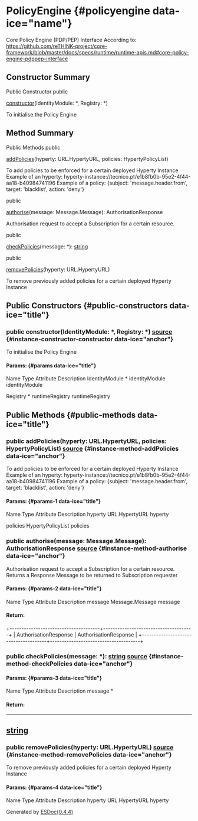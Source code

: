 </div>

<div class="self-detail detail">

PolicyEngine {#policyengine data-ice="name"}
============

<div class="description" data-ice="description">

Core Policy Engine (PDP/PEP) Interface According to:
<https://github.com/reTHINK-project/core-framework/blob/master/docs/specs/runtime/runtime-apis.md#core-policy-engine-pdppep-interface>

</div>

</div>

<div data-ice="constructorSummary">

Constructor Summary
-------------------

Public Constructor
<span class="access" data-ice="access">public</span> <span
class="override" data-ice="override"></span>
<div>

<span
data-ice="name"><span>[constructor](../../../class/src/policy/PolicyEngine.js~PolicyEngine.html#instance-constructor-constructor)</span></span><span
data-ice="signature">(IdentityModule: <span>\*</span>, Registry:
<span>\*</span>)</span>

</div>

<div>

<div data-ice="description">

To initialise the Policy Engine

</div>

</div>

</div>

<div data-ice="methodSummary">

Method Summary
--------------

Public Methods
<span class="access" data-ice="access">public</span> <span
class="override" data-ice="override"></span>
<div>

<span
data-ice="name"><span>[addPolicies](../../../class/src/policy/PolicyEngine.js~PolicyEngine.html#instance-method-addPolicies)</span></span><span
data-ice="signature">(hyperty: <span>URL.HypertyURL</span>, policies:
<span>HypertyPolicyList</span>)</span>

</div>

<div>

<div data-ice="description">

To add policies to be enforced for a certain deployed Hyperty Instance
Example of an hyperty:
hyperty-instance://tecnico.pt/e1b8fb0b-95e2-4f44-aa18-b40984741196
Example of a policy: {subject: 'message.header.from', target:
'blacklist', action: 'deny'}

</div>

</div>

<span class="access" data-ice="access">public</span> <span
class="override" data-ice="override"></span>
<div>

<span
data-ice="name"><span>[authorise](../../../class/src/policy/PolicyEngine.js~PolicyEngine.html#instance-method-authorise)</span></span><span
data-ice="signature">(message: <span>Message.Message</span>):
<span>AuthorisationResponse</span></span>

</div>

<div>

<div data-ice="description">

Authorisation request to accept a Subscription for a certain resource.

</div>

</div>

<span class="access" data-ice="access">public</span> <span
class="override" data-ice="override"></span>
<div>

<span
data-ice="name"><span>[checkPolicies](../../../class/src/policy/PolicyEngine.js~PolicyEngine.html#instance-method-checkPolicies)</span></span><span
data-ice="signature">(message: <span>\*</span>):
<span>[string](https://developer.mozilla.org/en-US/docs/Web/JavaScript/Reference/Global_Objects/String)</span></span>

</div>

<div>

</div>

<span class="access" data-ice="access">public</span> <span
class="override" data-ice="override"></span>
<div>

<span
data-ice="name"><span>[removePolicies](../../../class/src/policy/PolicyEngine.js~PolicyEngine.html#instance-method-removePolicies)</span></span><span
data-ice="signature">(hyperty: <span>URL.HypertyURL</span>)</span>

</div>

<div>

<div data-ice="description">

To remove previously added policies for a certain deployed Hyperty
Instance

</div>

</div>

</div>

<div data-ice="constructorDetails">

Public Constructors {#public-constructors data-ice="title"}
-------------------

<div class="detail" data-ice="detail">

### <span class="access" data-ice="access">public</span> <span data-ice="name">constructor</span><span data-ice="signature">(IdentityModule: <span>\*</span>, Registry: <span>\*</span>)</span> <span class="right-info"> <span data-ice="source"><span>[source](../../../file/src/policy/PolicyEngine.js.html#lineNumber12)</span></span> </span> {#instance-constructor-constructor data-ice="anchor"}

<div data-ice="description">

To initialise the Policy Engine

</div>

<div data-ice="properties">

<div data-ice="properties">

#### Params: {#params data-ice="title"}

Name
Type
Attribute
Description
IdentityModule
<span>\*</span>
identityModule identityModule

Registry
<span>\*</span>
runtimeRegistry runtimeRegistry

</div>

</div>

</div>

</div>

<div data-ice="methodDetails">

Public Methods {#public-methods data-ice="title"}
--------------

<div class="detail" data-ice="detail">

### <span class="access" data-ice="access">public</span> <span data-ice="name">addPolicies</span><span data-ice="signature">(hyperty: <span>URL.HypertyURL</span>, policies: <span>HypertyPolicyList</span>)</span> <span class="right-info"> <span data-ice="source"><span>[source](../../../file/src/policy/PolicyEngine.js.html#lineNumber29)</span></span> </span> {#instance-method-addPolicies data-ice="anchor"}

<div data-ice="description">

To add policies to be enforced for a certain deployed Hyperty Instance
Example of an hyperty:
hyperty-instance://tecnico.pt/e1b8fb0b-95e2-4f44-aa18-b40984741196
Example of a policy: {subject: 'message.header.from', target:
'blacklist', action: 'deny'}

</div>

<div data-ice="properties">

<div data-ice="properties">

#### Params: {#params-1 data-ice="title"}

Name
Type
Attribute
Description
hyperty
<span>URL.HypertyURL</span>
hyperty

policies
<span>HypertyPolicyList</span>
policies

</div>

</div>

</div>

<div class="detail" data-ice="detail">

### <span class="access" data-ice="access">public</span> <span data-ice="name">authorise</span><span data-ice="signature">(message: <span>Message.Message</span>): <span>AuthorisationResponse</span></span> <span class="right-info"> <span data-ice="source"><span>[source](../../../file/src/policy/PolicyEngine.js.html#lineNumber48)</span></span> </span> {#instance-method-authorise data-ice="anchor"}

<div data-ice="description">

Authorisation request to accept a Subscription for a certain resource.
Returns a Response Message to be returned to Subscription requester

</div>

<div data-ice="properties">

<div data-ice="properties">

#### Params: {#params-2 data-ice="title"}

Name
Type
Attribute
Description
message
<span>Message.Message</span>
message

</div>

</div>

<div class="return-params" data-ice="returnParams">

#### Return:

+--------------------------------------+--------------------------------------+
| <span>AuthorisationResponse</span>   | AuthorisationResponse                |
+--------------------------------------+--------------------------------------+

<div data-ice="returnProperties">

</div>

</div>

</div>

<div class="detail" data-ice="detail">

### <span class="access" data-ice="access">public</span> <span data-ice="name">checkPolicies</span><span data-ice="signature">(message: <span>\*</span>): <span>[string](https://developer.mozilla.org/en-US/docs/Web/JavaScript/Reference/Global_Objects/String)</span></span> <span class="right-info"> <span data-ice="source"><span>[source](../../../file/src/policy/PolicyEngine.js.html#lineNumber90)</span></span> </span> {#instance-method-checkPolicies data-ice="anchor"}

<div data-ice="properties">

<div data-ice="properties">

#### Params: {#params-3 data-ice="title"}

Name
Type
Attribute
Description
message
<span>\*</span>

</div>

</div>

<div class="return-params" data-ice="returnParams">

#### Return:

  ----------------------------------------------------------------------------------------------------------------
  <span>[string](https://developer.mozilla.org/en-US/docs/Web/JavaScript/Reference/Global_Objects/String)</span>
  ----------------------------------------------------------------------------------------------------------------

<div data-ice="returnProperties">

</div>

</div>

</div>

<div class="detail" data-ice="detail">

### <span class="access" data-ice="access">public</span> <span data-ice="name">removePolicies</span><span data-ice="signature">(hyperty: <span>URL.HypertyURL</span>)</span> <span class="right-info"> <span data-ice="source"><span>[source](../../../file/src/policy/PolicyEngine.js.html#lineNumber38)</span></span> </span> {#instance-method-removePolicies data-ice="anchor"}

<div data-ice="description">

To remove previously added policies for a certain deployed Hyperty
Instance

</div>

<div data-ice="properties">

<div data-ice="properties">

#### Params: {#params-4 data-ice="title"}

Name
Type
Attribute
Description
hyperty
<span>URL.HypertyURL</span>
hyperty

</div>

</div>

</div>

</div>

</div>

Generated by [ESDoc<span
data-ice="esdocVersion">(0.4.4)</span>](https://esdoc.org)

